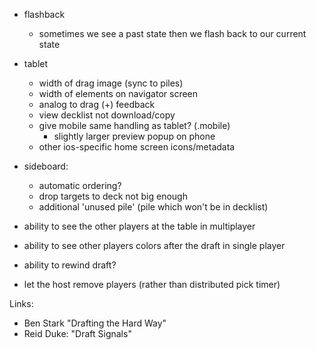
- flashback 

    - sometimes we see a past state then we flash back to our current state

- tablet

    - width of drag image (sync to piles)
    - width of elements on navigator screen
    - analog to drag (+) feedback
    - view decklist not download/copy
    - give mobile same handling as tablet? (.mobile)
        - slightly larger preview popup on phone
    - other ios-specific home screen icons/metadata

- sideboard:
    - automatic ordering?
    - drop targets to deck not big enough
    - additional 'unused pile' (pile which won't be in decklist) 

- ability to see the other players at the table in multiplayer
- ability to see other players colors after the draft in single player
- ability to rewind draft?
- let the host remove players (rather than distributed pick timer)

Links:

- Ben Stark "Drafting the Hard Way"
- Reid Duke: "Draft Signals"

